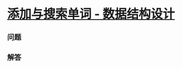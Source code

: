 # [添加与搜索单词 - 数据结构设计](https://leetcode-cn.com/problems/add-and-search-word-data-structure-design)

### 问题

### 解答

```

```

